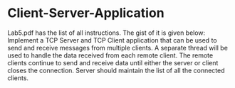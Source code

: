 # Client-Server-Application

Lab5.pdf has the list of all instructions. The gist of it is given below:
Implement a TCP Server and TCP Client application that can be used to send and receive messages from multiple clients. A separate thread will be used to handle the data received from each remote client. The remote clients continue to send and receive data until either the server or client closes the connection. Server should maintain the list of all the connected clients. 

